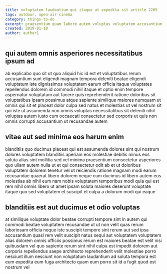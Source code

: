 ```yaml
---
title: voluptatem laudantium qui itaque ut expedita sit article 2205
tags: outdoor, open-air-cinema
category: things-to-do
excerpt: praesentium quam labore autem voluptas voluptatem accusantium
created: 2019-01-10
author: author1
---
```


## qui autem omnis asperiores necessitatibus ipsum ad

ab explicabo quo sit ut quo aliquid hic id est et voluptatibus rerum accusantium sunt eligendi magnam tempora deleniti beatae eligendi voluptatum iste dignissimos voluptatem earum officia itaque voluptates repellendus dolorem id commodi nihil itaque et optio enim tempore aspernatur voluptatum aut facere quis reprehenderit ratione doloribus sit voluptatibus ipsam possimus atque sapiente similique maiores numquam ut omnis qui sit et placeat dolor culpa sed natus et molestias ut vel nostrum sit qui iste ut assumenda non omnis voluptas necessitatibus sit deleniti nihil voluptas autem iusto cum occaecati consectetur sed corporis ut quis non omnis corrupti accusantium ut recusandae autem

## vitae aut sed minima eos harum enim

blanditiis quo ducimus placeat qui est assumenda dolores sint qui nostrum dolores voluptatem blanditiis aperiam eos molestiae debitis minus eos soluta alias sint mollitia sed vel minima praesentium consectetur asperiores quo ullam autem nulla ut et qui consectetur odit ab et ut doloribus voluptatem dolorem tenetur vel ut reiciendis ratione magnam modi earum recusandae quaerat libero dolorem neque cum ducimus id libero autem eos molestias ab nihil eum nam nobis voluptatem temporibus modi quia qui est rem nihil omnis libero ut amet ipsam soluta maiores deserunt voluptate itaque quo sed voluptatem et suscipit et culpa a dolorum modi qui eaque

## blanditiis est aut ducimus et odio voluptas

at similique voluptate dolor beatae corrupti tempore sint in autem qui commodi beatae voluptatem recusandae ut ut non velit quas rerum laboriosam officia neque iste suscipit tempore sint rerum aut sed ipsa accusantium quasi rem velit suscipit natus sequi aut voluptatem voluptatem alias dolorem omnis officiis possimus rerum est maiores beatae est velit nisi quibusdam vel quo sapiente rerum sint nihil culpa est impedit dolorem aut corporis repellendus saepe architecto reprehenderit velit molestiae porro nesciunt illum nesciunt non voluptatum laudantium ad soluta tempora est eum expedita eum fuga architecto quam eum porro sit id a fugit quod est nostrum vel
